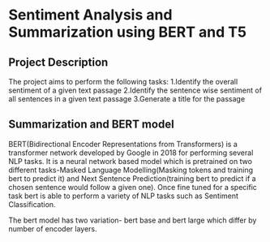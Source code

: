 # Sentiment Analysis and Summarization using BERT and T5

## Project Description

The project aims to perform the following tasks:
   1.Identify the overall sentiment of a given text passage
   2.Identify the sentence wise sentiment of all sentences in a given text passage
   3.Generate a title for the passage

## Summarization and BERT model

BERT(Bidirectional Encoder Representations from Transformers) is a transformer network developed by Google in 2018 for performing several NLP tasks. It is a neural network based model which is pretrained on two different tasks-Masked Language Modelling(Masking tokens and training bert to predict it) and Next Sentence Prediction(training bert to predict if a chosen sentence would follow a given one). Once fine tuned for a specific task bert is able to perform a variety of NLP tasks such as Sentiment Classification.

The bert model has two variation- bert base and bert large which differ by number of encoder layers.
   
